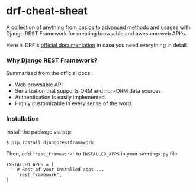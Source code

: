 # drf-cheat-sheat
A collection of anything from basics to advanced methods and usages with Django REST Framework for creating browsable and awesome web API's.

Here is DRF's [official documentation](http://www.django-rest-framework.org/) in case you need everything in detail.

### Why Django REST Framework?
Summarized from the official docs:

* Web browsable API
* Serialization that supports ORM and non-ORM data sources.
* Authentication is easily implemented.
* Highly customizable in every sense of the word.

### Installation

Install the package via `pip`:
```
$ pip install djangorestframework
```

Then, add `'rest_framework'` to `INSTALLED_APPS` in your `settings.py` file.

```
INSTALLED_APPS = [
    # Rest of your installed apps ...
    'rest_framework',
]
```

